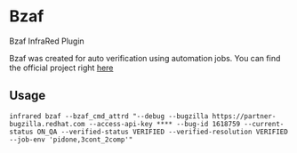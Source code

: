 # Bzaf

Bzaf InfraRed Plugin

Bzaf was created for auto verification
using automation jobs. 
You can find the official project right [here](https://github.com/openstack/tobiko)


## Usage

    infrared bzaf --bzaf_cmd_attrd "--debug --bugzilla https://partner-bugzilla.redhat.com --access-api-key **** --bug-id 1618759 --current-status ON_QA --verified-status VERIFIED --verified-resolution VERIFIED --job-env 'pidone,3cont_2comp'"
